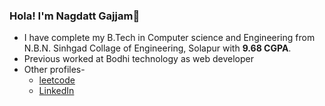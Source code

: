 ### Hola! I'm Nagdatt Gajjam👋
-  I have complete my B.Tech in Computer science and Engineering from N.B.N. Sinhgad Collage of Engineering, Solapur with **9.68 CGPA**.
- Previous worked at Bodhi technology as web developer
- Other profiles-
	 -  [leetcode](https://leetcode.com/Nagdatt/)
	 - [LinkedIn](https://www.linkedin.com/in/nagdatt-g-a97b461b5/)

<!--
**nagdatt/nagdatt** is a ✨ _special_ ✨ repository because its `README.md` (this file) appears on your GitHub profile.

Here are some ideas to get you started:

- 🔭 I’m currently working at StrawHats technologies (https://strawhats.in/) as a Web developer as well as Androi developer...
- 🌱 I’m currently learning Blockchain Technolgy and Machine learning from IIT madras (NPTEL Course)
- 👯 I’m looking to collaborate on ...
- 🤔 I’m looking for help with ...
- 💬 Ask me about ...
- 📫 How to reach me: ...
- 😄 Pronouns: ...
- ⚡ Fun fact: ...
-->
